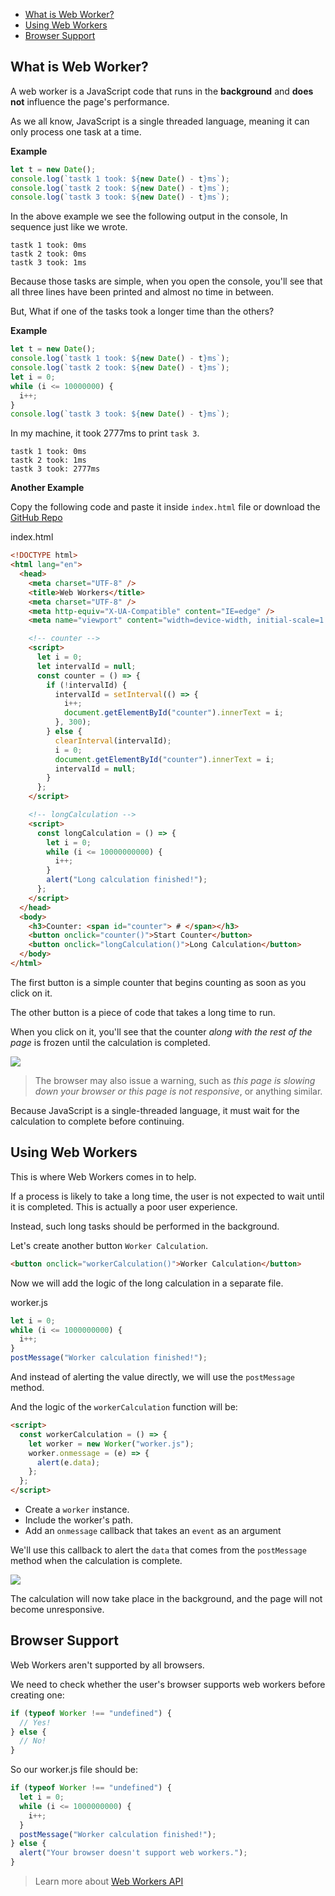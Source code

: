 - [What is Web Worker?](#what-is-web-worker)
- [Using Web Workers](#using-web-workers)
- [Browser Support](#browser-support)

## What is Web Worker?

A web worker is a JavaScript code that runs in the **background** and **does not** influence the page's performance.

As we all know, JavaScript is a single threaded language, meaning it can only process one task at a time.

**Example**

```js
let t = new Date();
console.log(`tastk 1 took: ${new Date() - t}ms`);
console.log(`tastk 2 took: ${new Date() - t}ms`);
console.log(`tastk 3 took: ${new Date() - t}ms`);
```

In the above example we see the following output in the console, In sequence just like we wrote.

```
tastk 1 took: 0ms
tastk 2 took: 0ms
tastk 3 took: 1ms
```

Because those tasks are simple, when you open the console, you'll see that all three lines have been printed and almost no time in between.

But, What if one of the tasks took a longer time than the others?

**Example**

```js
let t = new Date();
console.log(`tastk 1 took: ${new Date() - t}ms`);
console.log(`tastk 2 took: ${new Date() - t}ms`);
let i = 0;
while (i <= 10000000) {
  i++;
}
console.log(`tastk 3 took: ${new Date() - t}ms`);
```

In my machine, it took 2777ms to print `task 3`.

```
tastk 1 took: 0ms
tastk 2 took: 1ms
tastk 3 took: 2777ms
```

**Another Example**

Copy the following code and paste it inside `index.html` file or download the [GitHub Repo](https://github.com/YoussefZidan/web-workers)

index.html

```html
<!DOCTYPE html>
<html lang="en">
  <head>
    <meta charset="UTF-8" />
    <title>Web Workers</title>
    <meta charset="UTF-8" />
    <meta http-equiv="X-UA-Compatible" content="IE=edge" />
    <meta name="viewport" content="width=device-width, initial-scale=1.0" />

    <!-- counter -->
    <script>
      let i = 0;
      let intervalId = null;
      const counter = () => {
        if (!intervalId) {
          intervalId = setInterval(() => {
            i++;
            document.getElementById("counter").innerText = i;
          }, 300);
        } else {
          clearInterval(intervalId);
          i = 0;
          document.getElementById("counter").innerText = i;
          intervalId = null;
        }
      };
    </script>

    <!-- longCalculation -->
    <script>
      const longCalculation = () => {
        let i = 0;
        while (i <= 10000000000) {
          i++;
        }
        alert("Long calculation finished!");
      };
    </script>
  </head>
  <body>
    <h3>Counter: <span id="counter"> # </span></h3>
    <button onclick="counter()">Start Counter</button>
    <button onclick="longCalculation()">Long Calculation</button>
  </body>
</html>
```

The first button is a simple counter that begins counting as soon as you click on it.

The other button is a piece of code that takes a long time to run.

When you click on it, you'll see that the counter _along with the rest of the page_ is frozen until the calculation is completed.

<img src="https://media.giphy.com/media/YMIWb3yplxgfzaDWYy/giphy.gif" />

> The browser may also issue a warning, such as _this page is slowing down your browser or this page is not responsive_, or anything similar.

Because JavaScript is a single-threaded language, it must wait for the calculation to complete before continuing.

## Using Web Workers

This is where Web Workers comes in to help.

If a process is likely to take a long time, the user is not expected to wait until it is completed. This is actually a poor user experience.

Instead, such long tasks should be performed in the background.

Let's create another button `Worker Calculation`.

```html
<button onclick="workerCalculation()">Worker Calculation</button>
```

Now we will add the logic of the long calculation in a separate file.

worker.js

```js
let i = 0;
while (i <= 1000000000) {
  i++;
}
postMessage("Worker calculation finished!");
```

And instead of alerting the value directly, we will use the `postMessage` method.

And the logic of the `workerCalculation` function will be:

```html
<script>
  const workerCalculation = () => {
    let worker = new Worker("worker.js");
    worker.onmessage = (e) => {
      alert(e.data);
    };
  };
</script>
```

- Create a `worker` instance.
- Include the worker's path.
- Add an `onmessage` callback that takes an `event` as an argument

We'll use this callback to alert the `data` that comes from the `postMessage` method when the calculation is complete.

<img src="https://media.giphy.com/media/KlWzCmIQeOOzoXBNzm/giphy.gif" />

The calculation will now take place in the background, and the page will not become unresponsive.

## Browser Support

Web Workers aren't supported by all browsers.

We need to check whether the user's browser supports web workers before creating one:

```js
if (typeof Worker !== "undefined") {
  // Yes!
} else {
  // No!
}
```

So our worker.js file should be:

```js
if (typeof Worker !== "undefined") {
  let i = 0;
  while (i <= 1000000000) {
    i++;
  }
  postMessage("Worker calculation finished!");
} else {
  alert("Your browser doesn't support web workers.");
}
```

> Learn more about [Web Workers API](https://developer.mozilla.org/en-US/docs/Web/API/Web_Workers_API/Using_web_workers)
